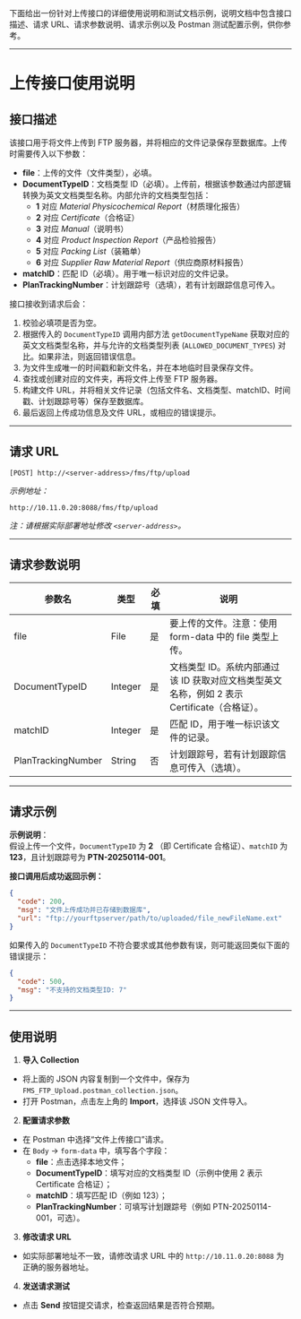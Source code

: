 下面给出一份针对上传接口的详细使用说明和测试文档示例，说明文档中包含接口描述、请求 URL、请求参数说明、请求示例以及 Postman 测试配置示例，供你参考。

---

# 上传接口使用说明

## 接口描述

该接口用于将文件上传到 FTP 服务器，并将相应的文件记录保存至数据库。上传时需要传入以下参数：

- **file**：上传的文件（文件类型），必填。
- **DocumentTypeID**：文档类型 ID（必填）。上传前，根据该参数通过内部逻辑转换为英文文档类型名称。内部允许的文档类型包括：
  - **1** 对应 *Material Physicochemical Report*（材质理化报告）
  - **2** 对应 *Certificate*（合格证）
  - **3** 对应 *Manual*（说明书）
  - **4** 对应 *Product Inspection Report*（产品检验报告）
  - **5** 对应 *Packing List*（装箱单）
  - **6** 对应 *Supplier Raw Material Report*（供应商原材料报告）
- **matchID**：匹配 ID（必填）。用于唯一标识对应的文件记录。
- **PlanTrackingNumber**：计划跟踪号（选填），若有计划跟踪信息可传入。

接口接收到请求后会：
1. 校验必填项是否为空。
2. 根据传入的 `DocumentTypeID` 调用内部方法 `getDocumentTypeName` 获取对应的英文文档类型名称，并与允许的文档类型列表 (`ALLOWED_DOCUMENT_TYPES`) 对比。如果非法，则返回错误信息。
3. 为文件生成唯一的时间戳和新文件名，并在本地临时目录保存文件。
4. 查找或创建对应的文件夹，再将文件上传至 FTP 服务器。
5. 构建文件 URL，并将相关文件记录（包括文件名、文档类型、matchID、时间戳、计划跟踪号等）保存至数据库。
6. 最后返回上传成功信息及文件 URL，或相应的错误提示。

---

## 请求 URL

```
[POST] http://<server-address>/fms/ftp/upload
```

*示例地址：*
```
http://10.11.0.20:8088/fms/ftp/upload
```

*注：请根据实际部署地址修改 `<server-address>`。*

---

## 请求参数说明

| 参数名             | 类型      | 必填 | 说明                                                         |
|------------------|---------|-----|------------------------------------------------------------|
| file             | File    | 是  | 要上传的文件。注意：使用 form-data 中的 file 类型上传。           |
| DocumentTypeID   | Integer | 是  | 文档类型 ID。系统内部通过该 ID 获取对应文档类型英文名称，例如 2 表示 Certificate（合格证）。 |
| matchID          | Integer | 是  | 匹配 ID，用于唯一标识该文件的记录。                                  |
| PlanTrackingNumber | String | 否  | 计划跟踪号，若有计划跟踪信息可传入（选填）。                          |

---

## 请求示例

**示例说明**：  
假设上传一个文件，`DocumentTypeID` 为 **2** （即 Certificate 合格证）、`matchID` 为 **123**，且计划跟踪号为 **PTN-20250114-001**。

**接口调用后成功返回示例：**

```json
{
  "code": 200,
  "msg": "文件上传成功并已存储到数据库",
  "url": "ftp://yourftpserver/path/to/uploaded/file_newFileName.ext"
}
```

如果传入的 `DocumentTypeID` 不符合要求或其他参数有误，则可能返回类似下面的错误提示：

```json
{
  "code": 500,
  "msg": "不支持的文档类型ID: 7"
}
```
---

## 使用说明

1. **导入 Collection**
  - 将上面的 JSON 内容复制到一个文件中，保存为 `FMS_FTP_Upload.postman_collection.json`。
  - 打开 Postman，点击左上角的 **Import**，选择该 JSON 文件导入。

2. **配置请求参数**
  - 在 Postman 中选择“文件上传接口”请求。
  - 在 `Body` → `form-data` 中，填写各个字段：
    - **file**：点击选择本地文件；
    - **DocumentTypeID**：填写对应的文档类型 ID（示例中使用 2 表示 Certificate 合格证）；
    - **matchID**：填写匹配 ID（例如 123）；
    - **PlanTrackingNumber**：可填写计划跟踪号（例如 PTN-20250114-001，可选）。

3. **修改请求 URL**
  - 如实际部署地址不一致，请修改请求 URL 中的 `http://10.11.0.20:8088` 为正确的服务器地址。

4. **发送请求测试**
  - 点击 **Send** 按钮提交请求，检查返回结果是否符合预期。

